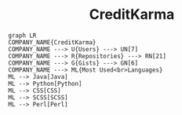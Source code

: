 <h1 align="center">CreditKarma</h1>

```mermaid
graph LR
COMPANY_NAME{CreditKarma}
COMPANY_NAME ---> U{Users} ---> UN[7]
COMPANY_NAME ---> R{Repositories} ---> RN[21]
COMPANY_NAME ---> G{Gists} ---> GN[6]
COMPANY_NAME ---> ML{Most Used<br>Languages}
ML --> Java[Java]
ML --> Python[Python]
ML --> CSS[CSS]
ML --> SCSS[SCSS]
ML --> Perl[Perl]
```
